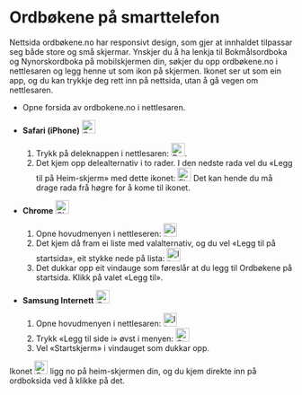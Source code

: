 # Ordbøkene på smarttelefon
Nettsida ordbøkene.no har responsivt design, som gjer at innhaldet tilpassar seg både store og små skjermar. Ynskjer du å ha lenkja til Bokmålsordboka og Nynorskordboka på mobilskjermen din, søkjer du opp ordbøkene.no i nettlesaren og legg henne ut som ikon på skjermen. Ikonet ser ut som ein app, og du kan trykkje deg rett inn på nettsida, utan å gå vegen om nettlesaren.


*   Opne forsida av ordbokene.no i nettlesaren.
*   **Safari (iPhone)**&nbsp;<img alt="Safari logo" style="display:inline" src="https://api.iconify.design/logos:safari.svg" width="24" height="24">
    1. Trykk på deleknappen i nettlesaren: <img style="display:inline" alt="Dele-ikon" src="https://api.iconify.design/material-symbols:ios-share-rounded.svg" width="24" height="24">.
    2. Det kjem opp delealternativ i to rader. I den nedste rada vel du «Legg til på Heim-skjerm» med dette ikonet: <img alt="Firkanta ikon med plussteikn" src="https://api.iconify.design/material-symbols:add-box-rounded.svg" style="display:inline" width="24" height="24"> Det kan hende du må drage rada frå høgre for å kome til ikonet.


*   **Chrome**&nbsp;<img alt="Chrome logo" style="display:inline" src="https://api.iconify.design/logos:chrome.svg" width="24" height="24">
    1. Opne hovudmenyen i nettleseren: <img alt="ikon med tre loddrette prikkar" src="https://api.iconify.design/bi:three-dots-vertical.svg" style="display:inline" width="24" height="24">
    2. Det kjem då fram ei liste med valalternativ, og du vel «Legg til på startsida», eit stykke nede på lista: <img alt="Ikon med pil og mobilskjerm" src="https://api.iconify.design/material-symbols:add-to-home-screen.svg" style="display:inline" width="24" height="24">
    3. Det dukkar opp eit vindauge som føreslår at du legg til Ordbøkene på startsida. Klikk på valet «Legg til».

*   **Samsung Internett**&nbsp;<img style="background-color: white; display:inline" alt="Samsung-nettlesar, logo" src="https://api.iconify.design/arcticons:samsung-browser.svg" width="24" height="24">
    1. Opne hovudmenyen i nettlesaren: <img style="display:inline" alt="Ikon med tre vannrette streker" src="https://api.iconify.design/system-uicons:menu-hamburger.svg" width="24" height="24">
    2. Trykk «Legg til side i» øvst i menyen: <img style="display:inline" alt="Stort plussteikn, ikon" src="https://api.iconify.design/bi:plus-lg.svg" width="24" height="24">
    3. Vel «Startskjerm» i vindauget som dukkar opp.

Ikonet <img style="display:inline" alt="Ordbøkene, ikon" src="/favicon.ico" width="24" height="24">  ligg no på heim-skjermen din, og du kjem direkte inn på ordboksida ved å klikke på det.
